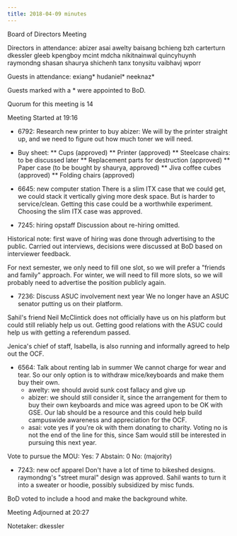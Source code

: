 ```yaml
---
title: 2018-04-09 minutes
---
```

Board of Directors Meeting

Directors in attendance:
abizer
asai
awelty
baisang
bchieng
bzh
carterturn
dkessler
gleeb
kpengboy
mcint
mdcha
nikitnainwal
quincyhuynh
raymondng
shasan
shaurya
shichenh
tanx
tonysitu
vaibhavj
wporr

Guests in attendance:
exiang*
hudaniel*
neeknaz*

Guests marked with a * were appointed to BoD.

Quorum for this meeting is 14

Meeting Started at 19:16

* 6792: Research new printer to buy
abizer: We will by the printer straight up, and we need to figure out how much toner we will need.

* Buy sheet:
** Cups (approved)
** Printer (approved)
** Steelcase chairs: to be discussed later
** Replacement parts for destruction (approved)
** Paper case (to be bought by shaurya, approved)
** Jiva coffee cubes (approved)
** Folding chairs (approved)

* 6645: new computer station
There is a slim ITX case that we could get, we could stack it vertically giving more desk space. But is harder to service/clean. Getting this case could be a worthwhile experiment. Choosing the slim ITX case was approved.

* 7245: hiring opstaff
Discussion about re-hiring omitted.

Historical note: first wave of hiring was done through advertising to the public. Carried out interviews, decisions were discussed at BoD based on interviewer feedback.

For next semester, we only need to fill one slot, so we will prefer a "friends and family" approach. For winter, we will need to fill more slots, so we will probably need to advertise the position publicly again.

* 7236: Discuss ASUC involvement next year
We no longer have an ASUC senator putting us on their platform.

Sahil's friend Neil McClintick does not officially have us on his platform but could still reliably help us out. Getting good relations with the ASUC could help us with getting a referendum passed.

Jenica's chief of staff, Isabella, is also running and informally agreed to help out the OCF.

* 6564: Talk about renting lab in summer
We cannot charge for wear and tear. So our only option is to withdraw mice/keyboards and make them buy their own.
  - awelty: we should avoid sunk cost fallacy and give up
  - abizer: we should still consider it, since the arrangement for them to buy their own keyboards and mice was agreed upon to be OK with GSE. Our lab should be a resource and this could help build campuswide awareness and appreciation for the OCF.
  - asai: vote yes if you're ok with them donating to charity. Voting no is not the end of the line for this, since Sam would still be interested in pursuing this next year.

Vote to pursue the MOU:
Yes: 7
Abstain: 0
No: (majority)

* 7243: new ocf apparel
Don't have a lot of time to bikeshed designs. raymondng's "street mural" design was approved. Sahil wants to turn it into a sweater or hoodie, possibly subsidized by misc funds.

BoD voted to include a hood and make the background white.

Meeting Adjourned at 20:27

Notetaker: dkessler
